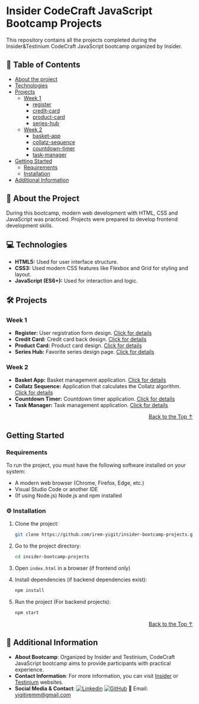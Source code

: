 # Insider CodeCraft JavaScript Bootcamp Projects
<a name="readme-top"></a>
This repository contains all the projects completed during the Insider&Testinium CodeCraft JavaScript bootcamp organized by Insider. 

## 📜 Table of Contents
- [About the project](#about-the-project)
- [Technologies](#technologies)
- [Projects](#projects)
  - [Week 1](#week-1)
    - [register](register)
    - [credit-card](credit-card)
    - [product-card](product-card)
    - [series-hub](series-hub)
  - [Week 2](#week-2)
    - [basket-app](basket-app)
    - [collatz-sequence](collatz-sequence)
    - [countdown-timer](countdown-timer)
    - [task-manager](task-manager)
- [Getting Started](#getting-started)
  - [Requirements](#requirements)
  - [Installation](#installation)
- [Additional Information](#additional-information)

## 📌 About the Project
During this bootcamp, modern web development with HTML, CSS and JavaScript was practiced. Projects were prepared to develop frontend development skills.

## 💻 Technologies
- **HTML5:** Used for user interface structure.
- **CSS3:** Used modern CSS features like Flexbox and Grid for styling and layout.
- **JavaScript (ES6+):** Used for interaction and logic. 

## 🛠 Projects

### Week 1  
- **Register:** User registration form design. [Click for details](register/README.md) 
- **Credit Card:** Credit card back design. [Click for details](credit-card/README.md)  
- **Product Card:** Product card design. [Click for details](product-card/README.md)  
- **Series Hub:** Favorite series design page. [Click for details](series-hub/README.md)  

### Week 2  
- **Basket App:** Basket management application. [Click for details](basket-app/README.md)  
- **Collatz Sequence:** Application that calculates the Collatz algorithm. [Click for details](collatz-sequence/README.md)
- **Countdown Timer:** Countdown timer application. [Click for details](countdown-timer/README.md)
- **Task Manager:** Task management application. [Click for details](task-manager/README.md)

<p align="right"><a href="#readme-top">Back to the Top ↑ </a></p>

## Getting Started 

### Requirements

To run the project, you must have the following software installed on your system:

- A modern web browser (Chrome, Firefox, Edge, etc.)
- Visual Studio Code or another IDE
- (If using Node.js) Node.js and npm installed

### ⚙️ Installation 

1. Clone the project:
   
   ```bash
   git clone https://github.com/irem-yigit/insider-bootcamp-projects.git
   ```  
2. Go to the project directory:
   
   ```bash
   cd insider-bootcamp-projects
   ```  

3. Open `index.html` in a browser (if frontend only) 

4. Install dependencies (if backend dependencies exist):
   
   ```bash
   npm install
   ```  
5. Run the project (For backend projects):
   
   ```bash
   npm start
   ```  

<p align="right"><a href="#readme-top">Back to the Top ↑ </a></p>

## 📢 Additional Information

- **About Bootcamp**: Organized by Insider and Testinium, CodeCraft JavaScript bootcamp aims to provide participants with practical experience.
- **Contact Information**: For more information, you can visit [Insider](https://www.useinsider.com/) or [Testinium](https://testinium.com/) websites.
- **Social Media & Contact**: 
  [![Linkedin](https://img.shields.io/badge/Linkedin-000000?style=for-the-badge&logo=Linkedin&logoColor=white)](https://www.linkedin.com/in/irem-yigit/)
  [![GitHub](https://img.shields.io/badge/GitHub-000000?style=for-the-badge&logo=GitHub&logoColor=white)](https://github.com/irem-yigit)
  📧 Email: yigitiremm@gmail.com
